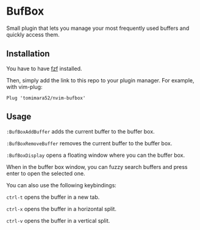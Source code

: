 # BufBox

Small plugin that lets you manage your most frequently used buffers and quickly access them.

## Installation 

You have to have [fzf](https://github.com/junegunn/fzf) installed.

Then, simply add the link to this repo to your plugin manager. For example, with vim-plug:

`Plug 'tomimara52/nvim-bufbox'`



## Usage

`:BufBoxAddBuffer` adds the current buffer to the buffer box. 

`:BufBoxRemoveBuffer` removes the current buffer to the buffer box.

`:BufBoxDisplay` opens a floating window where you can the buffer box.


When in the buffer box window, you can fuzzy search buffers and press enter to open the selected one.

You can also use the following keybindings:

`ctrl-t`    opens the buffer in a new tab.

`ctrl-x`    opens the buffer in a horizontal split.

`ctrl-v`    opens the buffer in a vertical split.
